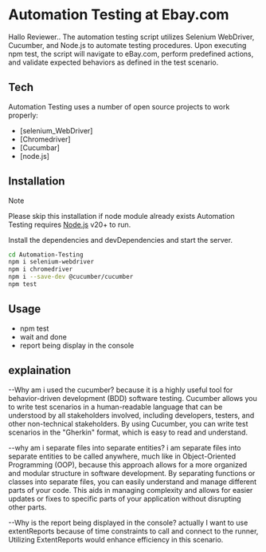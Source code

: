 # Automation Testing at Ebay.com

Hallo Reviewer..
The automation testing script utilizes Selenium WebDriver, Cucumber, and Node.js to automate testing procedures. Upon executing npm test, the script will navigate to eBay.com, perform predefined actions, and validate expected behaviors as defined in the test scenario.

## Tech

Automation Testing uses a number of open source projects to work properly:

- [selenium_WebDriver]
- [Chromedriver]
- [Cucumbar]
- [node.js]


## Installation
> [!NOTE]  
> Please skip this installation if node module already exists
Automation Testing requires [Node.js](https://nodejs.org/) v20+ to run.

Install the dependencies and devDependencies and start the server.

```sh
cd Automation-Testing
npm i selenium-webdriver
npm i chromedriver
npm i --save-dev @cucumber/cucumber
npm test
```

## Usage
- npm test
- wait and done
- report being display in the console


## explaination
--Why am i used the cucumber?
because it is a highly useful tool for behavior-driven development (BDD) software testing. Cucumber allows you to write test scenarios in a human-readable language that can be understood by all stakeholders involved, including developers, testers, and other non-technical stakeholders. By using Cucumber, you can write test scenarios in the "Gherkin" format, which is easy to read and understand.

--why am i separate files into separate entities?
i am separate files into separate entities to be called anywhere, much like in Object-Oriented Programming (OOP), because this approach allows for a more organized and modular structure in software development. By separating functions or classes into separate files, you can easily understand and manage different parts of your code. This aids in managing complexity and allows for easier updates or fixes to specific parts of your application without disrupting other parts.

--Why is the report being displayed in the console?
actually I want to use extentReports because of time constraints to call and connect to the runner, Utilizing ExtentReports would enhance efficiency in this scenario.


